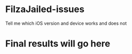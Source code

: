 # FilzaJailed-issues
Tell me which iOS version and device works and does not

# Final results will go here
